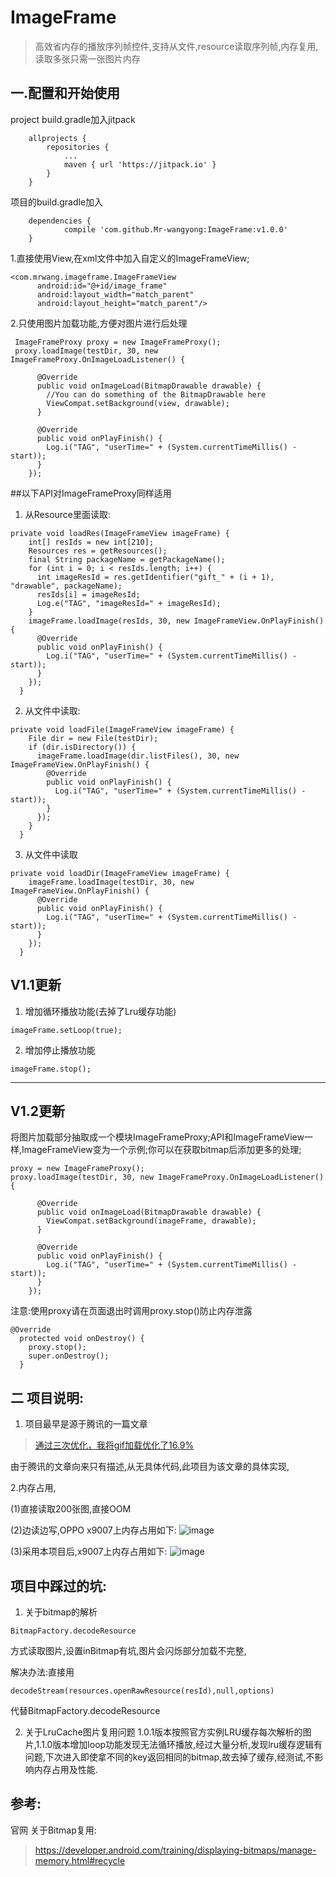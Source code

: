 # ImageFrame
>高效省内存的播放序列帧控件,支持从文件,resource读取序列帧,内存复用,读取多张只需一张图片内存

## 一.配置和开始使用

project build.gradle加入jitpack
```
	allprojects {
		repositories {
			...
			maven { url 'https://jitpack.io' }
		}
	}
```

项目的build.gradle加入
```
	dependencies {
	        compile 'com.github.Mr-wangyong:ImageFrame:v1.0.0'
	}
```
1.直接使用View,在xml文件中加入自定义的ImageFrameView;
```
<com.mrwang.imageframe.ImageFrameView
      android:id="@+id/image_frame"
      android:layout_width="match_parent"
      android:layout_height="match_parent"/>
```

2.只使用图片加载功能,方便对图片进行后处理
```
 ImageFrameProxy proxy = new ImageFrameProxy();
 proxy.loadImage(testDir, 30, new ImageFrameProxy.OnImageLoadListener() {

      @Override
      public void onImageLoad(BitmapDrawable drawable) {
        //You can do something of the BitmapDrawable here
        ViewCompat.setBackground(view, drawable);
      }

      @Override
      public void onPlayFinish() {
        Log.i("TAG", "userTime=" + (System.currentTimeMillis() - start));
      }
    });
```

##以下API对ImageFrameProxy同样适用

1. 从Resource里面读取:
```
private void loadRes(ImageFrameView imageFrame) {
    int[] resIds = new int[210];
    Resources res = getResources();
    final String packageName = getPackageName();
    for (int i = 0; i < resIds.length; i++) {
      int imageResId = res.getIdentifier("gift_" + (i + 1), "drawable", packageName);
      resIds[i] = imageResId;
      Log.e("TAG", "imageResId=" + imageResId);
    }
    imageFrame.loadImage(resIds, 30, new ImageFrameView.OnPlayFinish() {
      @Override
      public void onPlayFinish() {
        Log.i("TAG", "userTime=" + (System.currentTimeMillis() - start));
      }
    });
  }
```

2. 从文件中读取:

```
private void loadFile(ImageFrameView imageFrame) {
    File dir = new File(testDir);
    if (dir.isDirectory()) {
      imageFrame.loadImage(dir.listFiles(), 30, new ImageFrameView.OnPlayFinish() {
        @Override
        public void onPlayFinish() {
          Log.i("TAG", "userTime=" + (System.currentTimeMillis() - start));
        }
      });
    }
  }
```


3. 从文件中读取

```
private void loadDir(ImageFrameView imageFrame) {
    imageFrame.loadImage(testDir, 30, new ImageFrameView.OnPlayFinish() {
      @Override
      public void onPlayFinish() {
        Log.i("TAG", "userTime=" + (System.currentTimeMillis() - start));
      }
    });
  }
```
## V1.1更新
1. 增加循环播放功能(去掉了Lru缓存功能)
```
imageFrame.setLoop(true);
```
2. 增加停止播放功能
```
imageFrame.stop();
```

---

## V1.2更新
将图片加载部分抽取成一个模块ImageFrameProxy;API和ImageFrameView一样,ImageFrameView变为一个示例;你可以在获取bitmap后添加更多的处理;

```
proxy = new ImageFrameProxy();
proxy.loadImage(testDir, 30, new ImageFrameProxy.OnImageLoadListener() {

      @Override
      public void onImageLoad(BitmapDrawable drawable) {
        ViewCompat.setBackground(imageFrame, drawable);
      }

      @Override
      public void onPlayFinish() {
        Log.i("TAG", "userTime=" + (System.currentTimeMillis() - start));
      }
    });
```
注意:使用proxy请在页面退出时调用proxy.stop()防止内存泄露

```
@Override
  protected void onDestroy() {
    proxy.stop();
    super.onDestroy();
  }
```



## 二 项目说明:
1. 项目最早是源于腾讯的一篇文章

> [通过三次优化，我将gif加载优化了16.9%](http://note.youdao.com/)

由于腾讯的文章向来只有描述,从无具体代码,此项目为该文章的具体实现,

2.内存占用,

(1)直接读取200张图,直接OOM

(2)边读边写,OPPO x9007上内存占用如下:
![image](read.png)

(3)采用本项目后,x9007上内存占用如下:
![image](cache.png)

## 项目中踩过的坑:
1. 关于bitmap的解析
```
BitmapFactory.decodeResource
```
方式读取图片,设置inBitmap有坑,图片会闪烁部分加载不完整,

解决办法:直接用

```
decodeStream(resources.openRawResource(resId),null,options)
```
代替BitmapFactory.decodeResource

2. 关于LruCache图片复用问题
1.0.1版本按照官方实例LRU缓存每次解析的图片,1.1.0版本增加loop功能发现无法循环播放,经过大量分析,发现lru缓存逻辑有问题,下次进入即使拿不同的key返回相同的bitmap,故去掉了缓存,经测试,不影响内存占用及性能.


## 参考:
官网 关于Bitmap复用:
> https://developer.android.com/training/displaying-bitmaps/manage-memory.html#recycle
